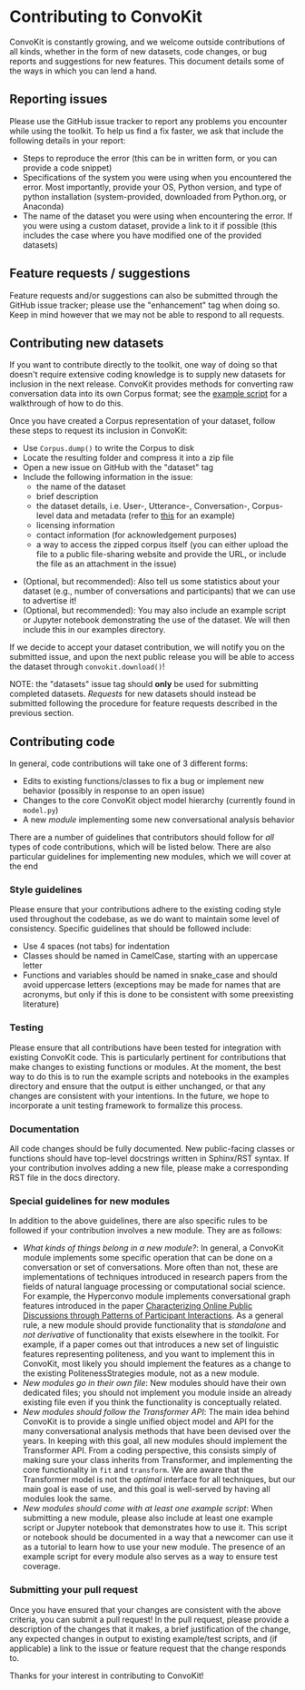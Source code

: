 # Contributing to ConvoKit

ConvoKit is constantly growing, and we welcome outside contributions of all kinds, whether in the form of new datasets, code changes, or bug reports and suggestions for new features. This document details some of the ways in which you can lend a hand.

## Reporting issues

Please use the GitHub issue tracker to report any problems you encounter while using the toolkit. To help us find a fix faster, we ask that include the following details in your report:

- Steps to reproduce the error (this can be in written form, or you can provide a code snippet)
- Specifications of the system you were using when you encountered the error. Most importantly, provide your OS, Python version, and type of python installation (system-provided, downloaded from Python.org, or Anaconda)
- The name of the dataset you were using when encountering the error. If you were using a custom dataset, provide a link to it if possible (this includes the case where you have modified one of the provided datasets)

## Feature requests / suggestions

Feature requests and/or suggestions can also be submitted through the GitHub issue tracker; please use the "enhancement" tag when doing so. Keep in mind however that we may not be able to respond to all requests.

## Contributing new datasets

If you want to contribute directly to the toolkit, one way of doing so that doesn't require extensive coding knowledge is to supply new datasets for inclusion in the next release. ConvoKit provides methods for converting raw conversation data into its own Corpus format; see the [example script](https://github.com/CornellNLP/Cornell-Conversational-Analysis-Toolkit/blob/master/examples/converting_movie_corpus.ipynb) for a walkthrough of how to do this.

Once you have created a Corpus representation of your dataset, follow these steps to request its inclusion in ConvoKit:

* Use `Corpus.dump()` to write the Corpus to disk
* Locate the resulting folder and compress it into a zip file
* Open a new issue on GitHub with the "dataset" tag
* Include the following information in the issue: 
  * the name of the dataset
  * brief description
  * the dataset details, i.e. User-, Utterance-, Conversation-, Corpus-level data and metadata (refer to [this](https://zissou.infosci.cornell.edu/convokit/documentation/chromium.html>) for an example)
  * licensing information
  * contact information (for acknowledgement purposes)
  * a way to access the zipped corpus itself (you can either upload the file to a public file-sharing website and provide the URL, or include the file as an attachment in the issue)
- (Optional, but recommended): Also tell us some statistics about your dataset (e.g., number of conversations and participants) that we can use to advertise it!
- (Optional, but recommended): You may also include an example script or Jupyter notebook demonstrating the use of the dataset. We will then include this in our examples directory.

If we decide to accept your dataset contribution, we will notify you on the submitted issue, and upon the next public release you will be able to access the dataset through `convokit.download()`!

NOTE: the "datasets" issue tag should **only** be used for submitting completed datasets. _Requests_ for new datasets should instead be submitted following the procedure for feature requests described in the previous section.

## Contributing code

In general, code contributions will take one of 3 different forms:

- Edits to existing functions/classes to fix a bug or implement new behavior (possibly in response to an open issue)
- Changes to the core ConvoKit object model hierarchy (currently found in `model.py`)
- A new _module_ implementing some new conversational analysis behavior

There are a number of guidelines that contributors should follow for _all_ types of code contributions, which will be listed below. There are also particular guidelines for implementing new modules, which we will cover at the end

### Style guidelines

Please ensure that your contributions adhere to the existing coding style used throughout the codebase, as we do want to maintain some level of consistency. Specific guidelines that should be followed include:

- Use 4 spaces (not tabs) for indentation
- Classes should be named in CamelCase, starting with an uppercase letter
- Functions and variables should be named in snake_case and should avoid uppercase letters (exceptions may be made for names that are acronyms, but only if this is done to be consistent with some preexisting literature)

### Testing

Please ensure that all contributions have been tested for integration with existing ConvoKit code. This is particularly pertinent for contributions that make changes to existing functions or modules. At the moment, the best way to do this is to run the example scripts and notebooks in the examples directory and ensure that the output is either unchanged, or that any changes are consistent with your intentions. In the future, we hope to incorporate a unit testing framework to formalize this process.

### Documentation

All code changes should be fully documented. New public-facing classes or functions should have top-level docstrings written in Sphinx/RST syntax. If your contribution involves adding a new file, please make a corresponding RST file in the docs directory.

### Special guidelines for new modules

In addition to the above guidelines, there are also specific rules to be followed if your contribution involves a new module. They are as follows:

- _What kinds of things belong in a new module?_: In general, a ConvoKit module implements some specific operation that can be done on a conversation or set of conversations. More often than not, these are implementations of techniques introduced in research papers from the fields of natural language processing or computational social science. For example, the Hyperconvo module implements conversational graph features introduced in the paper [Characterizing Online Public Discussions through Patterns of Participant Interactions](http://www.cs.cornell.edu/~cristian/Patterns_of_participant_interactions.html). As a general rule, a new module should provide functionality that is _standalone_ and _not derivative_ of functionality that exists elsewhere in the toolkit. For example, if a paper comes out that introduces a new set of linguistic features representing politeness, and you want to implement this in ConvoKit, most likely you should implement the features as a change to the existing PolitenessStrategies module, not as a new module.
- _New modules go in their own file_: New modules should have their own dedicated files; you should not implement you module inside an already existing file even if you think the functionality is conceptually related.
- _New modules should follow the Transformer API_: The main idea behind ConvoKit is to provide a single unified object model and API for the many conversational analysis methods that have been devised over the years. In keeping with this goal, all new modules should implement the Transformer API. From a coding perspective, this consists simply of making sure your class inherits from Transformer, and implementing the core functionality in `fit` and `transform`. We are aware that the Transformer model is not the _optimal_ interface for all techniques, but our main goal is ease of use, and this goal is well-served by having all modules look the same.
- _New modules should come with at least one example script_: When submitting a new module, please also include at least one example script or Jupyter notebook that demonstrates how to use it. This script or notebook should be documented in a way that a newcomer can use it as a tutorial to learn how to use your new module. The presence of an example script for every module also serves as a way to ensure test coverage.

### Submitting your pull request

Once you have ensured that your changes are consistent with the above criteria, you can submit a pull request! In the pull request, please provide a description of the changes that it makes, a brief justification of the change, any expected changes in output to existing example/test scripts, and (if applicable) a link to the issue or feature request that the change responds to.

Thanks for your interest in contributing to ConvoKit!